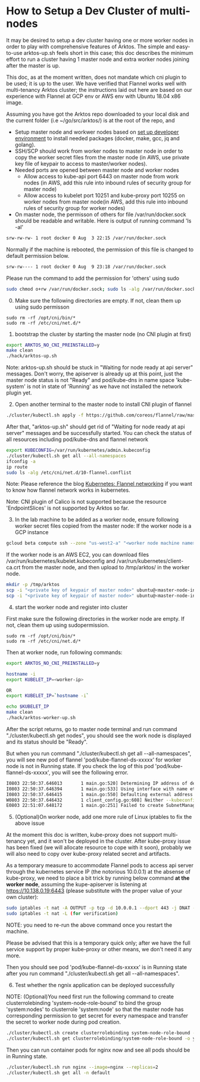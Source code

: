 # How to Setup a Dev Cluster of multi-nodes

It may be desired to setup a dev cluster having one or more worker nodes in order to play with comprehensive features of Arktos. The simple and easy-to-use arktos-up.sh feels short in this case; this doc describes the minimum effort to run a cluster having 1 master node and extra worker nodes joining after the master is up.

This doc, as at the moment written, does not mandate which cni plugin to be used; it is up to the user. We have verified that Flannel works well with multi-tenancy Arktos cluster; the instructions laid out here are based on our experience with Flannel at GCP env or AWS env with Ubuntu 18.04 x86 image.

Assuming you have got the Arktos repo downloaded to your local disk and the current folder (i.e ~/go/src/arktos/) is at the root of the repo, and 

- Setup master node and workwer nodes based on [set up developer environment](setup-dev-env.md) to install needed packages (docker, make, gcc, jq and golang).
- SSH/SCP should work from worker nodes to master node in order to copy the worker secret files from the master node (in AWS, use private key file of keypair to access to master/worker nodes).
- Needed ports are opened between master node and worker nodes
  * Allow access to kube-api port 6443 on master node from work nodes (in AWS, add this rule into inbound rules of security group for master node)
  * Allow access to kubelet port 10251 and kube-proxy port 10255 on worker nodes from master node(in AWS, add this rule into inbound rules of security group for worker nodes)
- On master node, the permisson of others for file /var/run/docker.sock should be readable and writable.
  Here is output of running command 'ls -al'

```bash
srw-rw-rw- 1 root docker 0 Aug  3 22:15 /var/run/docker.sock
```
  
  Normally if the machine is rebooted, the permission of this file is changed to default permission below.

```bash
srw-rw---- 1 root docker 0 Aug  9 23:18 /var/run/docker.sock
```
  
  Please run the command to add the permission for 'others' using sudo
```bash
sudo chmod o+rw /var/run/docker.sock; sudo ls -alg /var/run/docker.sock
```



0. Make sure the following directories are empty. If not, clean them up using sudo permisson
```
sudo rm -rf /opt/cni/bin/*
sudo rm -rf /etc/cni/net.d/*
```

1. bootstrap the cluster by starting the master node (no CNI plugin at first)
```bash
export ARKTOS_NO_CNI_PREINSTALLED=y
make clean
./hack/arktos-up.sh
```

Note: arktos-up.sh should be stuck in "Waiting for node ready at api server" messages. Don't worry, the apiserver is already up at this point, just the master node status is not "Ready"  and pod/kube-dns in name space 'kube-system' is not in state of 'Running' as we have not installed the network plugin yet. 

2. Open another terminal to the master node to install CNI plugin of flannel
```bash
./cluster/kubectl.sh apply -f https://github.com/coreos/flannel/raw/master/Documentation/kube-flannel.yml
```

After that, "arktos-up.sh" should get rid of "Waiting for node ready at api server" messages and be successfully started. You can check the status of all resources including pod/kube-dns and flannel network

```bash
export KUBECONFIG=/var/run/kubernetes/admin.kubeconfig
./cluster/kubectl.sh get all --all-namespaces
ifconfig -a
ip route
sudo ls -alg /etc/cni/net.d/10-flannel.conflist
```

Note: Please reference the blog [Kubernetes: Flannel networking](https://blog.laputa.io/kubernetes-flannel-networking-6a1cb1f8ec7c) if you want to know how flannel network works in kubernetes.

Note: CNI plugin of Calico is not supported because the resource 'EndpointSlices' is not supported by Arktos so far.

3. In the lab machine to be added as a worker node, ensure following worker secret files copied from the master node:
If the worker node is a GCP instance  
```bash
gcloud beta compute ssh --zone "us-west2-a" "<worker node machine name>"  --project "<gce project name>"
```

If the worker node is an AWS EC2, you can download files /var/run/kubernetes/kubelet.kubeconfig and /var/run/kubernetes/client-ca.crt from the master node, and then upload to /tmp/arktos/ in the worker node.

```bash
mkdir -p /tmp/arktos
scp -i "<private key of keypair of master node>" ubuntu@<master-node-instance>:/var/run/kubernetes/kubelet.kubeconfig /tmp/arktos/kubelet.kubeconfig
scp -i "<private key of keypair of master node>" ubuntu@<master-node-instance>:/var/run/kubernetes/client-ca.crt /tmp/arktos/client-ca.crt
```

4. start the worker node and register into cluster

First make sure the following directories in the worker node are empty. If not, clean them up using sudopermission.
```
sudo rm -rf /opt/cni/bin/*
sudo rm -rf /etc/cni/net.d/*
```

Then at worker node, run following commands:
```bash
export ARKTOS_NO_CNI_PREINSTALLED=y

hostname -i
export KUBELET_IP=<worker-ip>

OR
export KUBELET_IP=`hostname -i`

echo $KUBELET_IP
make clean
./hack/arktos-worker-up.sh
```

After the script returns, go to master node terminal and run command "./cluster/kubectl.sh get nodes", you should see the work node is displayed and its status should be "Ready".

But when you run command "./cluster/kubectl.sh get all --all-namespaces", you will see new pod of flannel 'pod/kube-flannel-ds-xxxxx' for worker node is not in Running state. If you check the log of this pod 'pod/kube-flannel-ds-xxxxx', you will see the following error.

```bash
I0803 22:50:37.646013       1 main.go:520] Determining IP address of default interface
I0803 22:50:37.646394       1 main.go:533] Using interface with name eth0 and address 172.31.2.184
I0803 22:50:37.646415       1 main.go:550] Defaulting external address to interface address (172.31.2.184)
W0803 22:50:37.646432       1 client_config.go:608] Neither --kubeconfig nor --master was specified.  Using the inClusterConfig.  This might not work.
E0803 22:51:07.648172       1 main.go:251] Failed to create SubnetManager: error retrieving pod spec for 'kube-system/kube-flannel-ds-vgftf': Get "https://10.0.0.1:443/api/v1/namespaces/kube-system/pods/kube-flannel-ds-xxxxx": dial tcp 10.0.0.1:443: i/o timeout
```

5. (Optional)On worker node, add one more rule of Linux iptables to fix the above issue

At the moment this doc is written, kube-proxy does not support multi-tenancy yet, and it won't be deployed in the cluster. After kube-proxy issue has been fixed (we will allocate resource to cope with it soon), probably we will also need to copy over kube-proxy related secret and artifacts.

As a temporary measure to accommodate Flannel pods to access api server through the kubernetes service IP (the notorious 10.0.0.1) at the absense of kube-proxy, we need to place a bit trick by running below command __at the worker node__, assuming the kupe-apiserver is listening at https://10.138.0.19:6443 (please substitute with the proper value of your own cluster):

```bash
sudo iptables -t nat -A OUTPUT -p tcp -d 10.0.0.1 --dport 443 -j DNAT --to-destination 10.138.0.19:6443
sudo iptables -t nat -L (for verification)
```

NOTE: you need to re-run the above command once you restart the machine.

Please be advised that this is a temporary quick only; after we have the full service support by proper kube-proxy or other means, we don't need it any more.

Then you should see pod 'pod/kube-flannel-ds-xxxxx' is in Running state after you run command "./cluster/kubectl.sh get all --all-namespaces". 

6. Test whether the ngnix application can be deployed successfully

NOTE: (Optional)You need first run the following command to create clusterrolebinding 'system-node-role-bound' to bind the group 'system:nodes' to clusterrole 'system:node' so that the master node has corresponding permission to get secret for every namespace and transfer the secret to worker node during pod creation.

```bash
./cluster/kubectl.sh create clusterrolebinding system-node-role-bound --clusterrole=system:node --group=system:nodes
./cluster/kubectl.sh get clusterrolebinding/system-node-role-bound -o yaml
```

Then you can run container pods for nginx now and see all pods should be in Running state.
```bash
./cluster/kubectl.sh run nginx --image=nginx --replicas=2
./cluster/kubectl.sh get all -n default
```
